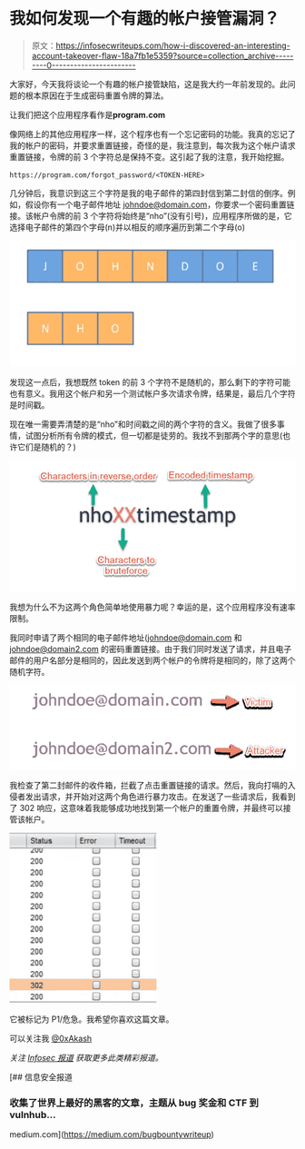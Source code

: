 # 我如何发现一个有趣的帐户接管漏洞？

> 原文：<https://infosecwriteups.com/how-i-discovered-an-interesting-account-takeover-flaw-18a7fb1e5359?source=collection_archive---------0----------------------->

大家好，今天我将谈论一个有趣的帐户接管缺陷，这是我大约一年前发现的。此问题的根本原因在于生成密码重置令牌的算法。

让我们把这个应用程序看作是**program.com**

像网络上的其他应用程序一样，这个程序也有一个忘记密码的功能。我真的忘记了我的帐户的密码，并要求重置链接，奇怪的是，我注意到，每次我为这个帐户请求重置链接，令牌的前 3 个字符总是保持不变。这引起了我的注意，我开始挖掘。

```
https://program.com/forgot_password/<TOKEN-HERE>
```

几分钟后，我意识到这三个字符是我的电子邮件的第四封信到第二封信的倒序。例如，假设你有一个电子邮件地址 johndoe@domain.com，你要求一个密码重置链接。该帐户令牌的前 3 个字符将始终是“nho”(没有引号)，应用程序所做的是，它选择电子邮件的第四个字母(n)并以相反的顺序遍历到第二个字母(o)

![](img/53a883f09e12ada8db46636e9e290379.png)

发现这一点后，我想既然 token 的前 3 个字符不是随机的，那么剩下的字符可能也有意义。我用这个帐户和另一个测试帐户多次请求令牌，结果是，最后几个字符是时间戳。

现在唯一需要弄清楚的是“nho”和时间戳之间的两个字符的含义。我做了很多事情，试图分析所有令牌的模式，但一切都是徒劳的。我找不到那两个字的意思(也许它们是随机的？)

![](img/d7f18ca85ab7320e7be77df1c38c5668.png)

我想为什么不为这两个角色简单地使用暴力呢？幸运的是，这个应用程序没有速率限制。

我同时申请了两个相同的电子邮件地址(johndoe@domain.com 和 johndoe@domain2.com 的密码重置链接。由于我们同时发送了请求，并且电子邮件的用户名部分是相同的，因此发送到两个帐户的令牌将是相同的，除了这两个随机字符。

![](img/038a9cff3961711a0016e1da01a694c0.png)

我检查了第二封邮件的收件箱，拦截了点击重置链接的请求。然后，我向打嗝的入侵者发出请求，并开始对这两个角色进行暴力攻击。在发送了一些请求后，我看到了 302 响应，这意味着我能够成功地找到第一个帐户的重置令牌，并最终可以接管该帐户。

![](img/2c5670cc12c3925d9844e09e30a229b5.png)

它被标记为 P1/危急。我希望你喜欢这篇文章。

可以关注我 [@0xAkash](https://twitter.com/0xAkash)

*关注* [*Infosec 报道*](https://medium.com/bugbountywriteup) *获取更多此类精彩报道。*

[](https://medium.com/bugbountywriteup) [## 信息安全报道

### 收集了世界上最好的黑客的文章，主题从 bug 奖金和 CTF 到 vulnhub…

medium.com](https://medium.com/bugbountywriteup)